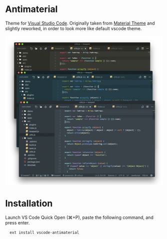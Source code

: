 # Antimaterial

Theme for [Visual Studio Code](http://code.visualstudio.com). Originally taken from [Material Theme](https://github.com/equinusocio/vsc-material-theme) and slightly reworked, in order to look more like default vscode theme.

![All variants](https://raw.githubusercontent.com/tatyshev/vscode-antimaterial/master/screenshots/all.jpg)

# Installation
Launch VS Code Quick Open (⌘+P), paste the following command, and press enter.
```
  ext install vscode-antimaterial
```
